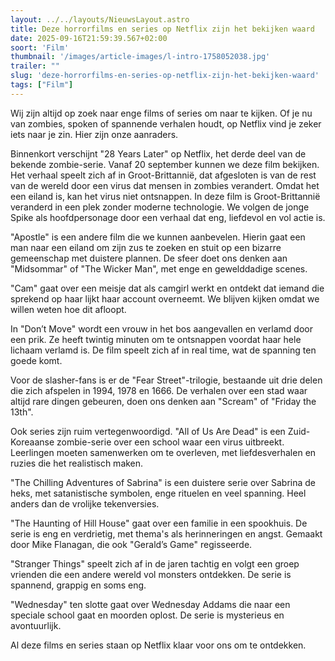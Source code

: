 ```yaml
---
layout: ../../layouts/NieuwsLayout.astro
title: Deze horrorfilms en series op Netflix zijn het bekijken waard
date: 2025-09-16T21:59:39.567+02:00
soort: 'Film'
thumbnail: '/images/article-images/l-intro-1758052038.jpg'
trailer: ""
slug: 'deze-horrorfilms-en-series-op-netflix-zijn-het-bekijken-waard'
tags: ["Film"]
---
```


Wij zijn altijd op zoek naar enge films of series om naar te kijken. Of je nu
van zombies, spoken of spannende verhalen houdt, op Netflix vind je zeker iets
naar je zin. Hier zijn onze aanraders.

Binnenkort verschijnt "28 Years Later" op Netflix, het derde deel van de bekende
zombie-serie. Vanaf 20 september kunnen we deze film bekijken. Het verhaal
speelt zich af in Groot-Brittannië, dat afgesloten is van de rest van de wereld
door een virus dat mensen in zombies verandert. Omdat het een eiland is, kan het
virus niet ontsnappen. In deze film is Groot-Brittannië veranderd in een plek
zonder moderne technologie. We volgen de jonge Spike als hoofdpersonage door een
verhaal dat eng, liefdevol en vol actie is.

"Apostle" is een andere film die we kunnen aanbevelen. Hierin gaat een man naar
een eiland om zijn zus te zoeken en stuit op een bizarre gemeenschap met
duistere plannen. De sfeer doet ons denken aan "Midsommar" of "The Wicker Man",
met enge en gewelddadige scenes.

"Cam" gaat over een meisje dat als camgirl werkt en ontdekt dat iemand die
sprekend op haar lijkt haar account overneemt. We blijven kijken omdat we willen
weten hoe dit afloopt.

In "Don’t Move" wordt een vrouw in het bos aangevallen en verlamd door een prik.
Ze heeft twintig minuten om te ontsnappen voordat haar hele lichaam verlamd is.
De film speelt zich af in real time, wat de spanning ten goede komt.

Voor de slasher-fans is er de "Fear Street"-trilogie, bestaande uit drie delen
die zich afspelen in 1994, 1978 en 1666. De verhalen over een stad waar altijd
rare dingen gebeuren, doen ons denken aan "Scream" of "Friday the 13th".

Ook series zijn ruim vertegenwoordigd. "All of Us Are Dead" is een
Zuid-Koreaanse zombie-serie over een school waar een virus uitbreekt. Leerlingen
moeten samenwerken om te overleven, met liefdesverhalen en ruzies die het
realistisch maken.

"The Chilling Adventures of Sabrina" is een duistere serie over Sabrina de heks,
met satanistische symbolen, enge rituelen en veel spanning. Heel anders dan de
vrolijke tekenversies.

"The Haunting of Hill House" gaat over een familie in een spookhuis. De serie is
eng en verdrietig, met thema's als herinneringen en angst. Gemaakt door Mike
Flanagan, die ook "Gerald’s Game" regisseerde.

"Stranger Things" speelt zich af in de jaren tachtig en volgt een groep vrienden
die een andere wereld vol monsters ontdekken. De serie is spannend, grappig en
soms eng.

"Wednesday" ten slotte gaat over Wednesday Addams die naar een speciale school
gaat en moorden oplost. De serie is mysterieus en avontuurlijk.

Al deze films en series staan op Netflix klaar voor ons om te ontdekken.